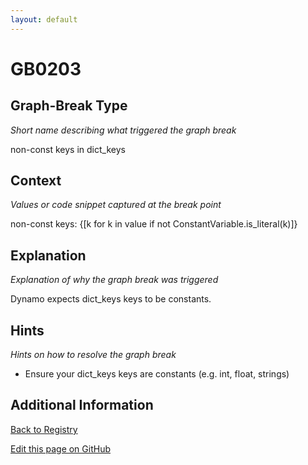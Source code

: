 ```yaml
---
layout: default
---
```

# GB0203

## Graph-Break Type
*Short name describing what triggered the graph break*

non-const keys in dict_keys

## Context
*Values or code snippet captured at the break point*

non-const keys: {[k for k in value if not ConstantVariable.is_literal(k)]}

## Explanation
*Explanation of why the graph break was triggered*

Dynamo expects dict_keys keys to be constants.

## Hints
*Hints on how to resolve the graph break*

- Ensure your dict_keys keys are constants (e.g. int, float, strings)


## Additional Information

<!-- ADDITIONAL INFORMATION START - Add custom information below this line -->

<!-- ADDITIONAL INFORMATION END -->

[Back to Registry](../index.html)

[Edit this page on GitHub](https://github.com/pytorch-labs/compile-graph-break-site/edit/main/docs/gb/gb0203.md)
